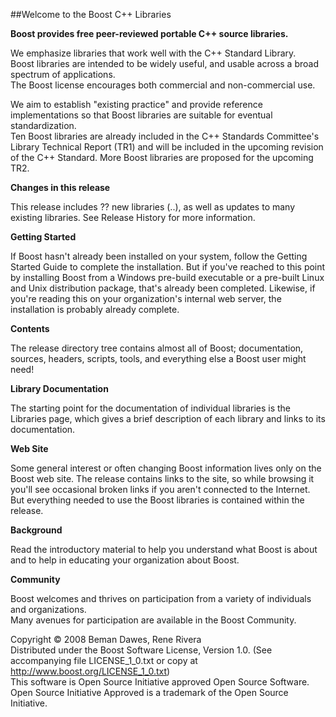 ##Welcome to the Boost C++ Libraries

**Boost provides free peer-reviewed portable C++ source libraries.**

We emphasize libraries that work well with the C++ Standard Library.   
Boost libraries are intended to be widely useful, and usable across a broad spectrum of applications.   
The Boost license encourages both commercial and non-commercial use.

We aim to establish "existing practice" and provide reference implementations so that Boost libraries are suitable for eventual standardization.    
Ten Boost libraries are already included in the C++ Standards Committee's Library Technical Report (TR1) and will be included in the upcoming revision of the C++ Standard. More Boost libraries are proposed for the upcoming TR2.


**Changes in this release**

This release includes ?? new libraries (..), as well as updates to many existing libraries. 
See Release History for more information.

**Getting Started**

If Boost hasn't already been installed on your system, follow the Getting Started Guide to complete the installation. 
But if you've reached to this point by installing Boost from a Windows pre-build executable or a pre-built Linux and Unix distribution package, that's already been completed. Likewise, if you're reading this on your organization's internal web server, the installation is probably already complete.


**Contents**

The release directory tree contains almost all of Boost; documentation, sources, headers, scripts, tools, and everything else a Boost user might need!

**Library Documentation**

The starting point for the documentation of individual libraries is the Libraries page, which gives a brief description of each library and links to its documentation.

**Web Site**

Some general interest or often changing Boost information lives only on the Boost web site. The release contains links to the site, so while browsing it you'll see occasional broken links if you aren't connected to the Internet. But everything needed to use the Boost libraries is contained within the release.

**Background**

Read the introductory material to help you understand what Boost is about and to help in educating your organization about Boost.

**Community**

Boost welcomes and thrives on participation from a variety of individuals and organizations.   
Many avenues for participation are available in the Boost Community.


Copyright © 2008 Beman Dawes, Rene Rivera   
Distributed under the Boost Software License, Version 1.0. (See accompanying file LICENSE_1_0.txt or copy at http://www.boost.org/LICENSE_1_0.txt)   
This software is Open Source Initiative approved Open Source Software.   
Open Source Initiative Approved is a trademark of the Open Source Initiative.